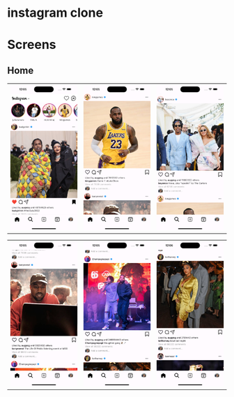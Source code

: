 # instagram clone

# Screens

## Home

|           |  | |
:-------------:|:-------------:| :-------------:|
|![](./readme_files/image2.png) | ![](./readme_files/image.png)  |![](./readme_files/image3.png) | 

|           |   |  |
:-------------:| :-------------:|:-------------:|
![](./readme_files/image4.png)  |![](./readme_files/image5.png) | ![](./readme_files/image6.png) |

        


